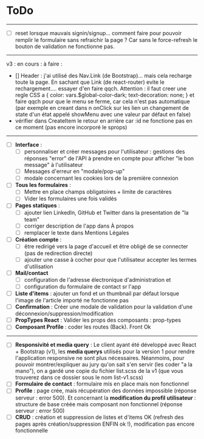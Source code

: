 # ToDo

---

- [ ] reset lorsque mauvais signin/signup... comment faire pour pouvoir remplir le formulaire sans refraichir la page ? Car sans le force-refresh le bouton de validation ne fonctionne pas.

---

v3 : en cours : à faire :

- [] Header : j'ai utilisé des Nav.Link (de Bootstrap)... mais cela recharge toute la page. En sachant que Link (de react-router) evite le rechargement.... essayer d'en faire qqch. Attention : il faut creer une regle CSS a { color: vars.$global-color-dark; text-decoration: none; } et faire qqch pour que le menu se ferme, car cela n'est pas automatique (par exemple en creant dans n onClick sur les lien un changement de state d'un état appelé showMenu avec une valeur par défaut en false)
- vérifier dans CreateItem le retour en arrière car :id ne fonctione pas en ce moment (pas encore incorporé le sprops)

---

- [ ] __Interface__ :
  - [ ] personnaliser et créer messages pour l'utilisateur : gestions des réponses "error" de l'API à prendre en compte pour afficher "le bon message" à l'utilisateur
  - [ ] Messages d'erreur en "modale/pop-up"
  - [ ] modale concernant les cookies lors de la première connexion
- [ ] __Tous les formulaires__ :
  - [ ] Mettre en place champs obligatoires + limite de caractères
  - [ ] Vider les formulaires une fois validés
- [ ] __Pages statiques__ :
  - [ ] ajouter lien LinkedIn, GitHub et Twitter dans la presentation de "la team"
  - [ ] corriger description de l'app dans À propos
  - [ ] remplacer le texte dans Mentions Légales
- [ ] __Création compte__ :
  - [ ] être redirigé vers la page d'accueil et être obligé de se connecter (pas de redirection directe)
  - [ ] ajouter une casse à cocher pour que l'utilisateur accepter les termes d'utilisation
- [ ] __Mail/contact__
  - [ ] configuration de l'adresse électronique d'administration et 
  - [ ] configuration du formulaire de contact sr l'app
- [ ] __Liste d'items__ : ajouter un fond et un thumbnail par défaut lorsque l'image de l'article importé ne fonctionne pas
- [ ] __Confirmation__ : Créer une modale de validation pour la validation d'une déconnexion/suppression/modification
- [ ] __PropTypes React__ : Valider les props des composants : prop-types
- [ ] __Composant Profile__ : coder les routes (Back). Front Ok

---

- [ ] __Responsivité et media query__ : Le client ayant été développé avec React + Bootstrap (v1), les __media querys__ utilisés pour la version 1 pour rendre l'application responsive ne sont plus nécessaires. Néanmoins, pour pouvoir montrer/expliquer au jury qu'on sait s'en servir (les coder "a la mano"), on a gardé une copie du fichier list.scss de la v1 (que vous trouverez dans ce dossier sous le nom list-v1.scss)
- [ ] __Formulaire de contact__ : formulaire mis en place mais non fonctionnel
- [ ] __Profile__ : page crée, mais récupération des données impossible (réponse serveur : error 500). Et concernant la __modification du profil utilisateur__ : structure de base créée mais composant non fonctionnel (réponse serveur : error 500)
- [ ] __CRUD__ : création et suppression de listes et d'items OK (refresh des pages après création/suppression ENFIN ok !), modification pas encore fonctionnelle
